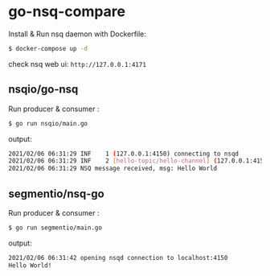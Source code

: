 # go-nsq-compare

Install & Run nsq daemon with Dockerfile:
```bash
$ docker-compose up -d
```

check nsq web ui: `http://127.0.0.1:4171`

## nsqio/go-nsq

Run producer & consumer :
```sh
$ go run nsqio/main.go
```
output:
```sh
2021/02/06 06:31:29 INF    1 (127.0.0.1:4150) connecting to nsqd
2021/02/06 06:31:29 INF    2 [hello-topic/hello-channel] (127.0.0.1:4150) connecting to nsqd
2021/02/06 06:31:29 NSQ message received, msg: Hello World
```

## segmentio/nsq-go

Run producer & consumer :
```sh
$ go run segmentio/main.go
```
output:
```sh
2021/02/06 06:31:42 opening nsqd connection to localhost:4150
Hello World!
```